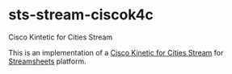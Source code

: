 # sts-stream-ciscok4c
Cisco Kintetic for Cities Stream

This is an implementation of a [Cisco Kinetic for Cities Stream](https://www.cisco.com/c/en/us/solutions/industries/smart-connected-communities/kinetic-for-cities.html) for [Streamsheets](https://github.com/cedalo/streamsheets) platform.
